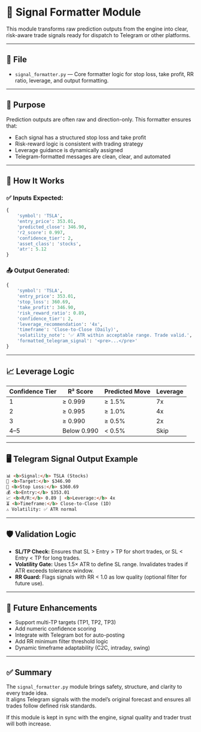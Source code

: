 # 🧩 Signal Formatter Module

This module transforms raw prediction outputs from the engine into clear, risk-aware trade signals ready for dispatch to Telegram or other platforms.

---

## 📂 File

- `signal_formatter.py` — Core formatter logic for stop loss, take profit, RR ratio, leverage, and output formatting.

---

## 🎯 Purpose

Prediction outputs are often raw and direction-only. This formatter ensures that:

- Each signal has a structured stop loss and take profit  
- Risk-reward logic is consistent with trading strategy  
- Leverage guidance is dynamically assigned  
- Telegram-formatted messages are clean, clear, and automated  

---

## 🧠 How It Works

### ✅ Inputs Expected:

```python
{
    'symbol': 'TSLA',
    'entry_price': 353.01,
    'predicted_close': 346.90,
    'r2_score': 0.997,
    'confidence_tier': 2,
    'asset_class': 'stocks',
    'atr': 5.12
}
```

### 📤 Output Generated:

```python
{
    'symbol': 'TSLA',
    'entry_price': 353.01,
    'stop_loss': 360.69,
    'take_profit': 346.90,
    'risk_reward_ratio': 0.89,
    'confidence_tier': 2,
    'leverage_recommendation': '4x',
    'timeframe': 'Close-to-Close (Daily)',
    'volatility_note': '✅ ATR within acceptable range. Trade valid.',
    'formatted_telegram_signal': '<pre>...</pre>'
}
```

---

## 📈 Leverage Logic

| Confidence Tier | R² Score      | Predicted Move | Leverage |
|-----------------|---------------|----------------|----------|
| 1               | ≥ 0.999       | ≥ 1.5%         | 7x       |
| 2               | ≥ 0.995       | ≥ 1.0%         | 4x       |
| 3               | ≥ 0.990       | ≥ 0.5%         | 2x       |
| 4–5             | Below 0.990   | < 0.5%         | Skip     |

---

## 🖥️ Telegram Signal Output Example

```html
📊 <b>Signal:</b> TSLA (Stocks)  
🎯 <b>Target:</b> $346.90  
🛑 <b>Stop Loss:</b> $360.69  
💰 <b>Entry:</b> $353.01  
📈 <b>R/R:</b> 0.89 | <b>Leverage:</b> 4x  
⏳ <b>Timeframe:</b> Close-to-Close (1D)  
⚠️ Volatility: ✅ ATR normal
```

---

## 🛡️ Validation Logic

- **SL/TP Check:** Ensures that SL > Entry > TP for short trades, or SL < Entry < TP for long trades.  
- **Volatility Gate:** Uses 1.5× ATR to define SL range. Invalidates trades if ATR exceeds tolerance window.  
- **RR Guard:** Flags signals with RR < 1.0 as low quality (optional filter for future use).  

---

## 🔮 Future Enhancements

- Support multi-TP targets (TP1, TP2, TP3)  
- Add numeric confidence scoring  
- Integrate with Telegram bot for auto-posting  
- Add RR minimum filter threshold logic  
- Dynamic timeframe adaptability (C2C, intraday, swing)  

---

## ✅ Summary

The `signal_formatter.py` module brings safety, structure, and clarity to every trade idea.  
It aligns Telegram signals with the model’s original forecast and ensures all trades follow defined risk standards.

If this module is kept in sync with the engine, signal quality and trader trust will both increase.
